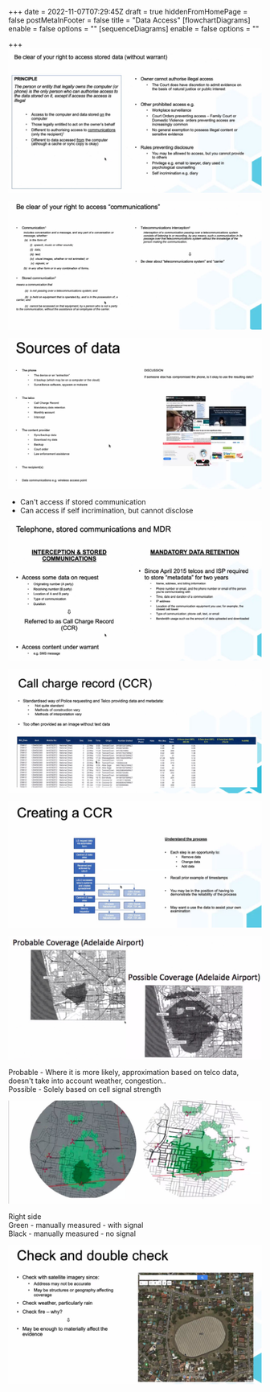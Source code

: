 +++
date = 2022-11-07T07:29:45Z
draft = true
hiddenFromHomePage = false
postMetaInFooter = false
title = "Data Access"
[flowchartDiagrams]
enable = false
options = ""
[sequenceDiagrams]
enable = false
options = ""

+++
![](/uploads/snipaste_2022-11-07_18-29-58.jpg)

![](/uploads/snipaste_2022-11-07_18-35-10.jpg)

![](/uploads/snipaste_2022-11-07_18-36-47.jpg)

* Can't access if stored communication
* Can access if self incrimination, but cannot disclose

![](/uploads/snipaste_2022-11-07_18-43-39.jpg)

![](/uploads/snipaste_2022-11-07_18-44-21.jpg)

![](/uploads/snipaste_2022-11-07_18-46-52.jpg)

![](/uploads/snipaste_2022-11-07_18-52-12.jpg)

Probable - Where it is more likely, approximation based on telco data, doesn't take into account weather, congestion..  
Possible - Solely based on cell signal strength

![](/uploads/snipaste_2022-11-07_18-53-44.jpg)  
  
Right side  
Green - manually measured - with signal  
Black - manually measured - no signal

![](/uploads/snipaste_2022-11-07_18-56-13.jpg)